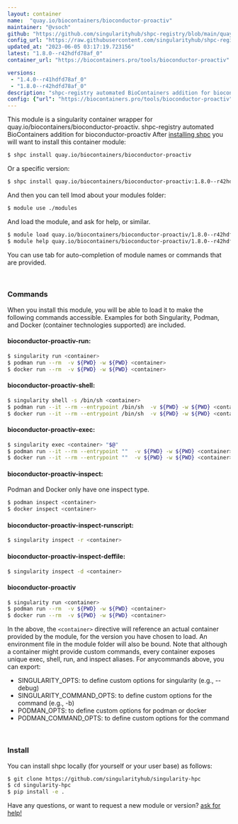 ```yaml
---
layout: container
name:  "quay.io/biocontainers/bioconductor-proactiv"
maintainer: "@vsoch"
github: "https://github.com/singularityhub/shpc-registry/blob/main/quay.io/biocontainers/bioconductor-proactiv/container.yaml"
config_url: "https://raw.githubusercontent.com/singularityhub/shpc-registry/main/quay.io/biocontainers/bioconductor-proactiv/container.yaml"
updated_at: "2023-06-05 03:17:19.723156"
latest: "1.8.0--r42hdfd78af_0"
container_url: "https://biocontainers.pro/tools/bioconductor-proactiv"

versions:
 - "1.4.0--r41hdfd78af_0"
 - "1.8.0--r42hdfd78af_0"
description: "shpc-registry automated BioContainers addition for bioconductor-proactiv"
config: {"url": "https://biocontainers.pro/tools/bioconductor-proactiv", "maintainer": "@vsoch", "description": "shpc-registry automated BioContainers addition for bioconductor-proactiv", "latest": {"1.8.0--r42hdfd78af_0": "sha256:aa570d97ceab57d1159399ce8404c5280f8628736ee7da9647ee7d0601fd1599"}, "tags": {"1.4.0--r41hdfd78af_0": "sha256:2ad73e39127cda2f8b81079500f3484986edece8ff8cc883feff6125ae7e82df", "1.8.0--r42hdfd78af_0": "sha256:aa570d97ceab57d1159399ce8404c5280f8628736ee7da9647ee7d0601fd1599"}, "docker": "quay.io/biocontainers/bioconductor-proactiv"}
---
```


This module is a singularity container wrapper for quay.io/biocontainers/bioconductor-proactiv.
shpc-registry automated BioContainers addition for bioconductor-proactiv
After [installing shpc](#install) you will want to install this container module:


```bash
$ shpc install quay.io/biocontainers/bioconductor-proactiv
```

Or a specific version:

```bash
$ shpc install quay.io/biocontainers/bioconductor-proactiv:1.8.0--r42hdfd78af_0
```

And then you can tell lmod about your modules folder:

```bash
$ module use ./modules
```

And load the module, and ask for help, or similar.

```bash
$ module load quay.io/biocontainers/bioconductor-proactiv/1.8.0--r42hdfd78af_0
$ module help quay.io/biocontainers/bioconductor-proactiv/1.8.0--r42hdfd78af_0
```

You can use tab for auto-completion of module names or commands that are provided.

<br>

### Commands

When you install this module, you will be able to load it to make the following commands accessible.
Examples for both Singularity, Podman, and Docker (container technologies supported) are included.

#### bioconductor-proactiv-run:

```bash
$ singularity run <container>
$ podman run --rm  -v ${PWD} -w ${PWD} <container>
$ docker run --rm  -v ${PWD} -w ${PWD} <container>
```

#### bioconductor-proactiv-shell:

```bash
$ singularity shell -s /bin/sh <container>
$ podman run --it --rm --entrypoint /bin/sh  -v ${PWD} -w ${PWD} <container>
$ docker run --it --rm --entrypoint /bin/sh  -v ${PWD} -w ${PWD} <container>
```

#### bioconductor-proactiv-exec:

```bash
$ singularity exec <container> "$@"
$ podman run --it --rm --entrypoint ""  -v ${PWD} -w ${PWD} <container> "$@"
$ docker run --it --rm --entrypoint ""  -v ${PWD} -w ${PWD} <container> "$@"
```

#### bioconductor-proactiv-inspect:

Podman and Docker only have one inspect type.

```bash
$ podman inspect <container>
$ docker inspect <container>
```

#### bioconductor-proactiv-inspect-runscript:

```bash
$ singularity inspect -r <container>
```

#### bioconductor-proactiv-inspect-deffile:

```bash
$ singularity inspect -d <container>
```



#### bioconductor-proactiv

```bash
$ singularity run <container>
$ podman run --rm  -v ${PWD} -w ${PWD} <container>
$ docker run --rm  -v ${PWD} -w ${PWD} <container>
```


In the above, the `<container>` directive will reference an actual container provided
by the module, for the version you have chosen to load. An environment file in the
module folder will also be bound. Note that although a container
might provide custom commands, every container exposes unique exec, shell, run, and
inspect aliases. For anycommands above, you can export:

 - SINGULARITY_OPTS: to define custom options for singularity (e.g., --debug)
 - SINGULARITY_COMMAND_OPTS: to define custom options for the command (e.g., -b)
 - PODMAN_OPTS: to define custom options for podman or docker
 - PODMAN_COMMAND_OPTS: to define custom options for the command

<br>

### Install

You can install shpc locally (for yourself or your user base) as follows:

```bash
$ git clone https://github.com/singularityhub/singularity-hpc
$ cd singularity-hpc
$ pip install -e .
```

Have any questions, or want to request a new module or version? [ask for help!](https://github.com/singularityhub/singularity-hpc/issues)